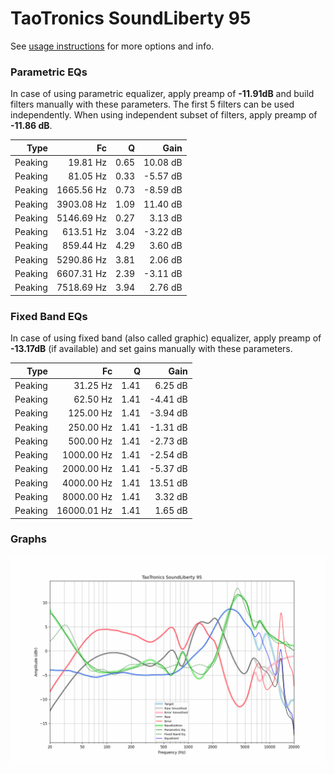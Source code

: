 # TaoTronics SoundLiberty 95
See [usage instructions](https://github.com/jaakkopasanen/AutoEq#usage) for more options and info.

### Parametric EQs
In case of using parametric equalizer, apply preamp of **-11.91dB** and build filters manually
with these parameters. The first 5 filters can be used independently.
When using independent subset of filters, apply preamp of **-11.86 dB**.

| Type    | Fc         |    Q | Gain     |
|--------:|-----------:|-----:|---------:|
| Peaking | 19.81 Hz   | 0.65 | 10.08 dB |
| Peaking | 81.05 Hz   | 0.33 | -5.57 dB |
| Peaking | 1665.56 Hz | 0.73 | -8.59 dB |
| Peaking | 3903.08 Hz | 1.09 | 11.40 dB |
| Peaking | 5146.69 Hz | 0.27 | 3.13 dB  |
| Peaking | 613.51 Hz  | 3.04 | -3.22 dB |
| Peaking | 859.44 Hz  | 4.29 | 3.60 dB  |
| Peaking | 5290.86 Hz | 3.81 | 2.06 dB  |
| Peaking | 6607.31 Hz | 2.39 | -3.11 dB |
| Peaking | 7518.69 Hz | 3.94 | 2.76 dB  |

### Fixed Band EQs
In case of using fixed band (also called graphic) equalizer, apply preamp of **-13.17dB**
(if available) and set gains manually with these parameters.

| Type    | Fc          |    Q | Gain     |
|--------:|------------:|-----:|---------:|
| Peaking | 31.25 Hz    | 1.41 | 6.25 dB  |
| Peaking | 62.50 Hz    | 1.41 | -4.41 dB |
| Peaking | 125.00 Hz   | 1.41 | -3.94 dB |
| Peaking | 250.00 Hz   | 1.41 | -1.31 dB |
| Peaking | 500.00 Hz   | 1.41 | -2.73 dB |
| Peaking | 1000.00 Hz  | 1.41 | -2.54 dB |
| Peaking | 2000.00 Hz  | 1.41 | -5.37 dB |
| Peaking | 4000.00 Hz  | 1.41 | 13.51 dB |
| Peaking | 8000.00 Hz  | 1.41 | 3.32 dB  |
| Peaking | 16000.01 Hz | 1.41 | 1.65 dB  |

### Graphs
![](./TaoTronics%20SoundLiberty%2095.png)